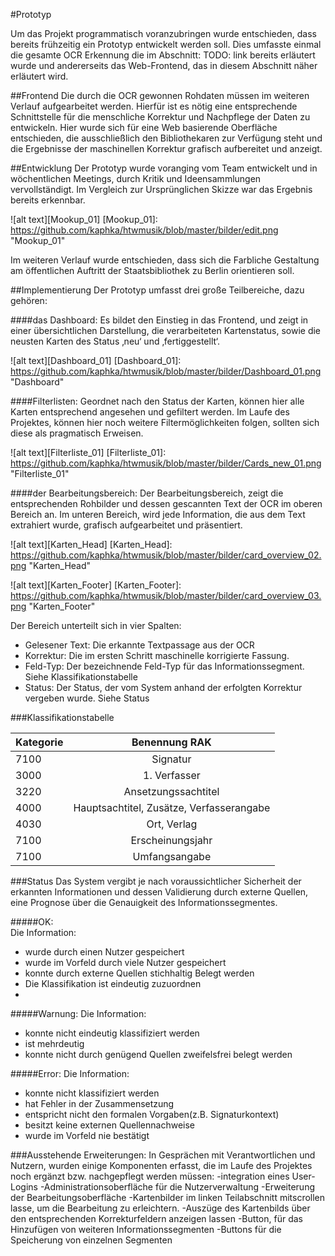 #Prototyp

Um das Projekt programmatisch voranzubringen wurde entschieden, dass bereits frühzeitig ein Prototyp entwickelt werden soll.
Dies umfasste einmal die gesamte OCR Erkennung die im Abschnitt: TODO: link bereits erläutert wurde und andererseits das Web-Frontend, das in diesem Abschnitt näher erläutert wird.



##Frontend
Die durch die OCR gewonnen Rohdaten müssen im weiteren Verlauf aufgearbeitet werden. Hierfür ist es nötig eine entsprechende Schnittstelle für die menschliche Korrektur und Nachpflege der Daten zu entwickeln. Hier wurde sich für eine Web basierende Oberfläche entschieden, die ausschließlich den Bibliothekaren zur Verfügung steht und die Ergebnisse der maschinellen Korrektur grafisch aufbereitet und anzeigt.

##Entwicklung
Der Prototyp wurde voranging vom Team entwickelt und in wöchentlichen Meetings, durch Kritik und Ideensammlungen vervollständigt. Im Vergleich zur Ursprünglichen Skizze war das Ergebnis bereits erkennbar.  

![alt text][Mookup_01]
[Mookup_01]: https://github.com/kaphka/htwmusik/blob/master/bilder/edit.png "Mookup_01"

Im weiteren Verlauf wurde entschieden, dass sich die Farbliche Gestaltung am öffentlichen Auftritt der Staatsbibliothek zu Berlin orientieren soll.

##Implementierung
Der Prototyp umfasst drei große Teilbereiche, dazu gehören:

####das Dashboard:
Es bildet den Einstieg in das Frontend, und zeigt in einer übersichtlichen Darstellung, die verarbeiteten Kartenstatus, sowie die neusten Karten des Status ‚neu‘ und ‚fertiggestellt‘.

![alt text][Dashboard_01]
[Dashboard_01]: https://github.com/kaphka/htwmusik/blob/master/bilder/Dashboard_01.png "Dashboard"

####Filterlisten: 
Geordnet nach den Status der Karten, können hier alle Karten entsprechend angesehen und gefiltert werden. Im Laufe des Projektes, können hier noch weitere Filtermöglichkeiten folgen, sollten sich diese als pragmatisch Erweisen.

![alt text][Filterliste_01]
[Filterliste_01]: https://github.com/kaphka/htwmusik/blob/master/bilder/Cards_new_01.png "Filterliste_01"

####der Bearbeitungsbereich:
Der Bearbeitungsbereich, zeigt die entsprechenden Rohbilder und dessen gescannten Text der OCR im oberen Bereich an.
Im unteren Bereich, wird jede Information, die aus dem Text extrahiert wurde, grafisch aufgearbeitet und präsentiert.

![alt text][Karten_Head]
[Karten_Head]: https://github.com/kaphka/htwmusik/blob/master/bilder/card_overview_02.png "Karten_Head"

![alt text][Karten_Footer]
[Karten_Footer]: https://github.com/kaphka/htwmusik/blob/master/bilder/card_overview_03.png "Karten_Footer"

Der Bereich unterteilt sich in vier Spalten:

* Gelesener Text: Die erkannte Textpassage aus der OCR
* Korrektur: Die im ersten Schritt maschinelle korrigierte Fassung.
* Feld-Typ: Der bezeichnende Feld-Typ für das Informationssegment. Siehe Klassifikationstabelle
* Status: Der Status, der vom System anhand der erfolgten Korrektur vergeben wurde. Siehe Status

###Klassifikationstabelle

|Kategorie|Benennung RAK|
| ------------- |:-------------:|
|7100|Signatur|
|3000|1. Verfasser|
|3220|Ansetzungssachtitel|
|4000|Hauptsachtitel, Zusätze, Verfasserangabe|
|4030|Ort, Verlag|
|7100|Erscheinungsjahr|
|7100|Umfangsangabe|

###Status
Das System vergibt je nach voraussichtlicher Sicherheit der erkannten Informationen und dessen Validierung durch externe Quellen, eine Prognose über die Genauigkeit des Informationssegmentes.

#####OK: 	
Die Information:
- 	wurde durch einen Nutzer gespeichert
-	wurde im Vorfeld durch viele Nutzer gespeichert
-	konnte durch externe Quellen stichhaltig Belegt werden
-	Die Klassifikation ist eindeutig zuzuordnen
-	
#####Warnung:
Die Information:
-	konnte nicht eindeutig klassifiziert werden
-	ist mehrdeutig
-	konnte nicht durch genügend Quellen zweifelsfrei belegt werden

#####Error:
Die Information:
-	konnte nicht klassifiziert werden
-	hat Fehler in der Zusammensetzung
-	entspricht nicht den formalen Vorgaben(z.B. Signaturkontext)
-	besitzt keine externen Quellennachweise
-	wurde im Vorfeld nie bestätigt


###Ausstehende Erweiterungen:
In Gesprächen mit Verantwortlichen und Nutzern, wurden einige Komponenten erfasst, die im Laufe des Projektes noch ergänzt bzw. nachgepflegt werden müssen:
-integration eines User-Logins
-Administrationsoberfläche für die Nutzerverwaltung
-Erweiterung der Bearbeitungsoberfläche
	-Kartenbilder im linken Teilabschnitt mitscrollen lasse, um die Bearbeitung zu erleichtern.
	-Auszüge des Kartenbilds über den entsprechenden Korrekturfeldern anzeigen lassen
	-Button, für das Hinzufügen von weiteren Informationssegmenten
	-Buttons für die Speicherung von einzelnen Segmenten
